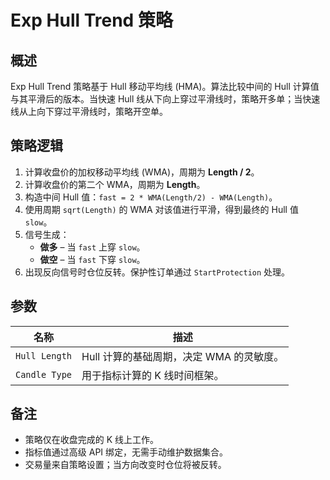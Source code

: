 # Exp Hull Trend 策略

## 概述

Exp Hull Trend 策略基于 Hull 移动平均线 (HMA)。算法比较中间的 Hull 计算值与其平滑后的版本。当快速 Hull 线从下向上穿过平滑线时，策略开多单；当快速线从上向下穿过平滑线时，策略开空单。

## 策略逻辑

1. 计算收盘价的加权移动平均线 (WMA)，周期为 **Length / 2**。
2. 计算收盘价的第二个 WMA，周期为 **Length**。
3. 构造中间 Hull 值：`fast = 2 * WMA(Length/2) - WMA(Length)`。
4. 使用周期 `sqrt(Length)` 的 WMA 对该值进行平滑，得到最终的 Hull 值 `slow`。
5. 信号生成：
   - **做多** – 当 `fast` 上穿 `slow`。
   - **做空** – 当 `fast` 下穿 `slow`。
6. 出现反向信号时仓位反转。保护性订单通过 `StartProtection` 处理。

## 参数

| 名称 | 描述 |
|------|------|
| `Hull Length` | Hull 计算的基础周期，决定 WMA 的灵敏度。|
| `Candle Type` | 用于指标计算的 K 线时间框架。|

## 备注

- 策略仅在收盘完成的 K 线上工作。
- 指标值通过高级 API 绑定，无需手动维护数据集合。
- 交易量来自策略设置；当方向改变时仓位将被反转。
